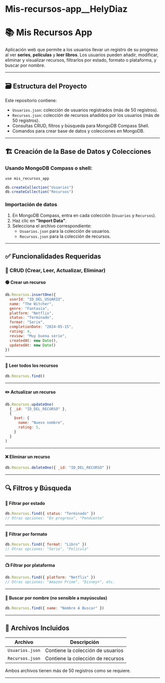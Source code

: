 # Mis-recursos-app__HelyDiaz

# 📚 Mis Recursos App

Aplicación web que permite a los usuarios llevar un registro de su progreso al ver **series**, **películas** y **leer libros**. Los usuarios pueden añadir, modificar, eliminar y visualizar recursos, filtrarlos por estado, formato o plataforma, y buscar por nombre.

---

## 🗃️ Estructura del Proyecto

Este repositorio contiene:

- `Usuarios.json`: colección de usuarios registrados (más de 50 registros).
- `Recursos.json`: colección de recursos añadidos por los usuarios (más de 50 registros).
- Consultas CRUD, filtros y búsqueda para MongoDB Compass Shell.
- Comandos para crear base de datos y colecciones en MongoDB.

---

## 🏗️ Creación de la Base de Datos y Colecciones

### Usando MongoDB Compass o shell:

```js
use mis_recursos_app

db.createCollection("Usuarios")
db.createCollection("Recursos")
```

### Importación de datos

1. En MongoDB Compass, entra en cada colección (`Usuarios` y `Recursos`).
2. Haz clic en **"Import Data"**.
3. Selecciona el archivo correspondiente:
   - `Usuarios.json` para la colección de usuarios.
   - `Recursos.json` para la colección de recursos.

---

## ✅ Funcionalidades Requeridas

### 🔹 CRUD (Crear, Leer, Actualizar, Eliminar)

#### 🟢 Crear un recurso

```js
db.Recursos.insertOne({
  userId: "ID_DEL_USUARIO",
  name: "The Witcher",
  genre: "Fantasía",
  platform: "Netflix",
  status: "Terminado",
  format: "Serie",
  completionDate: "2024-05-15",
  rating: 4,
  review: "Muy buena serie",
  createdAt: new Date(),
  updatedAt: new Date()
})
```

---

#### 📄 Leer todos los recursos

```js
db.Recursos.find()
```

---

#### ✏️ Actualizar un recurso

```js
db.Recursos.updateOne(
  { _id: "ID_DEL_RECURSO" },
  {
    $set: {
      name: "Nuevo nombre",
      rating: 5,
    }
  }
)
```

---

#### ❌ Eliminar un recurso

```js
db.Recursos.deleteOne({ _id: "ID_DEL_RECURSO" })
```

---

## 🔍 Filtros y Búsqueda

#### 📌 Filtrar por estado

```js
db.Recursos.find({ status: "Terminado" })
// Otras opciones: "En progreso", "Pendiente"
```

---

#### 📘 Filtrar por formato

```js
db.Recursos.find({ format: "Libro" })
// Otras opciones: "Serie", "Película"
```

---

#### 📺 Filtrar por plataforma

```js
db.Recursos.find({ platform: "Netflix" })
// Otras opciones: "Amazon Prime", "Disney+", etc.
```

---

#### 🔎 Buscar por nombre (no sensible a mayúsculas)

```js
db.Recursos.find({ name: "Nombre A Buscar" })
```

---

## 📂 Archivos Incluidos

| Archivo         | Descripción                             |
|----------------|-----------------------------------------|
| `Usuarios.json`    | Contiene la colección de usuarios       |
| `Recursos.json`| Contiene la colección de recursos       |

Ambos archivos tienen más de 50 registros como se requiere.

---
